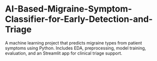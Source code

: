 # AI-Based-Migraine-Symptom-Classifier-for-Early-Detection-and-Triage
A machine learning project that predicts migraine types from patient symptoms using Python. Includes EDA, preprocessing, model training, evaluation, and an Streamlit app for clinical triage support.
